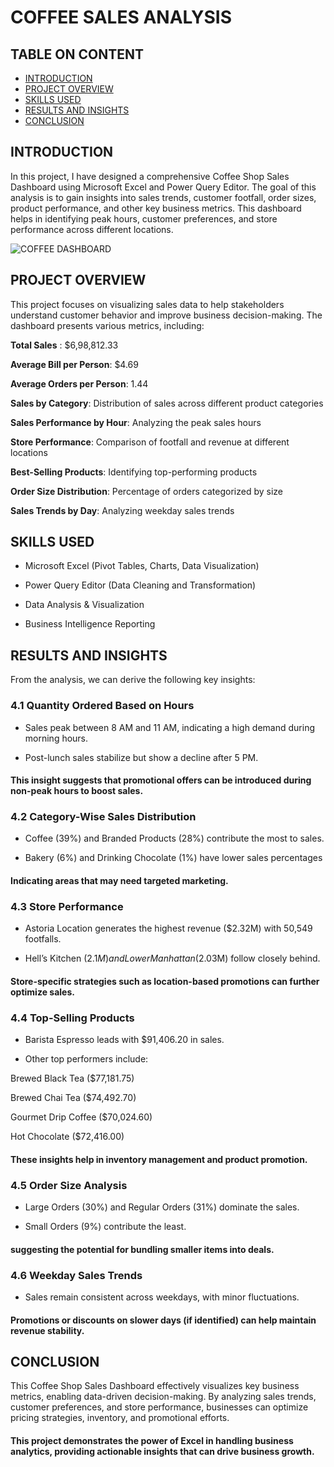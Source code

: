 # COFFEE SALES ANALYSIS

## TABLE ON CONTENT

  - [INTRODUCTION](#INTRODUCTION)
  - [PROJECT OVERVIEW](#PROJECT-OVERVIEW)
  - [SKILLS USED](#SKILLS-USED)
  - [RESULTS AND INSIGHTS](#RESULTS-AND-INSIGHTS)
  - [CONCLUSION](#CONCLUSION)
    
## INTRODUCTION

In this project, I have designed a comprehensive Coffee Shop Sales Dashboard using Microsoft Excel and Power Query Editor. 
The goal of this analysis is to gain insights into sales trends, customer footfall, order sizes, product performance, and other key business metrics. 
This dashboard helps in identifying peak hours, customer preferences, and store performance across different locations.

![COFFEE DASHBOARD](https://github.com/user-attachments/assets/ec051e35-509b-4efd-9183-30b9050e3eff)


## PROJECT OVERVIEW

This project focuses on visualizing sales data to help stakeholders understand customer behavior and improve business decision-making. 
The dashboard presents various metrics, including:

**Total Sales** : $6,98,812.33

**Average Bill per Person**: $4.69

**Average Orders per Person**: 1.44

**Sales by Category**: Distribution of sales across different product categories

**Sales Performance by Hour**: Analyzing the peak sales hours

**Store Performance**: Comparison of footfall and revenue at different locations

**Best-Selling Products**: Identifying top-performing products

**Order Size Distribution**: Percentage of orders categorized by size

**Sales Trends by Day**: Analyzing weekday sales trends


## SKILLS USED

- Microsoft Excel (Pivot Tables, Charts, Data Visualization)

- Power Query Editor (Data Cleaning and Transformation)

- Data Analysis & Visualization

- Business Intelligence Reporting



## RESULTS AND INSIGHTS

From the analysis, we can derive the following key insights:

### 4.1 Quantity Ordered Based on Hours

- Sales peak between 8 AM and 11 AM, indicating a high demand during morning hours.

- Post-lunch sales stabilize but show a decline after 5 PM.

#### This insight suggests that promotional offers can be introduced during non-peak hours to boost sales.


### 4.2 Category-Wise Sales Distribution

- Coffee (39%) and Branded Products (28%) contribute the most to sales.

- Bakery (6%) and Drinking Chocolate (1%) have lower sales percentages

#### Indicating areas that may need targeted marketing.


### 4.3 Store Performance

- Astoria Location generates the highest revenue ($2.32M) with 50,549 footfalls.

- Hell’s Kitchen ($2.1M) and Lower Manhattan ($2.03M) follow closely behind.

#### Store-specific strategies such as location-based promotions can further optimize sales.


### 4.4 Top-Selling Products

- Barista Espresso leads with $91,406.20 in sales.

- Other top performers include:

Brewed Black Tea ($77,181.75)

Brewed Chai Tea ($74,492.70)

Gourmet Drip Coffee ($70,024.60)

Hot Chocolate ($72,416.00)


#### These insights help in inventory management and product promotion.


### 4.5 Order Size Analysis

- Large Orders (30%) and Regular Orders (31%) dominate the sales.

- Small Orders (9%) contribute the least.

#### suggesting the potential for bundling smaller items into deals.


### 4.6 Weekday Sales Trends

- Sales remain consistent across weekdays, with minor fluctuations.

#### Promotions or discounts on slower days (if identified) can help maintain revenue stability.


## CONCLUSION

This Coffee Shop Sales Dashboard effectively visualizes key business metrics, enabling data-driven decision-making.
By analyzing sales trends, customer preferences, and store performance, businesses can optimize pricing strategies, inventory, and promotional efforts.



#### This project demonstrates the power of Excel in handling business analytics, providing actionable insights that can drive business growth.
